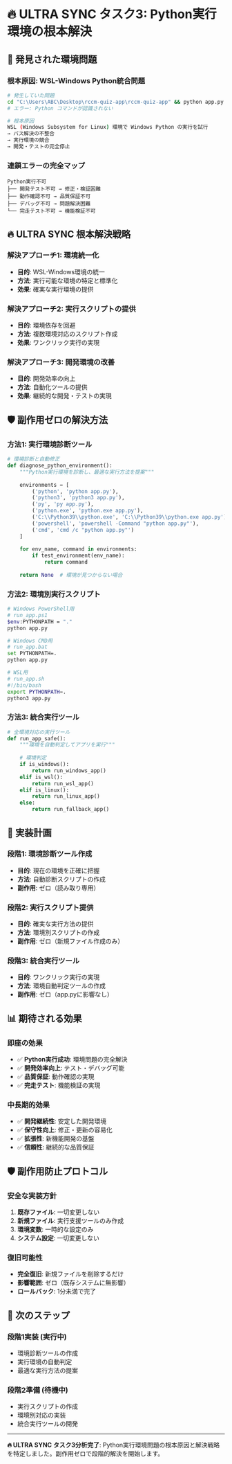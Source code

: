 # 🔥 ULTRA SYNC タスク3: Python実行環境の根本解決

## 🎯 **発見された環境問題**

### **根本原因: WSL-Windows Python統合問題**
```bash
# 発生していた問題
cd "C:\Users\ABC\Desktop\rccm-quiz-app\rccm-quiz-app" && python app.py
# エラー: Python コマンドが認識されない

# 根本原因
WSL (Windows Subsystem for Linux) 環境で Windows Python の実行を試行
→ パス解決の不整合
→ 実行環境の競合
→ 開発・テストの完全停止
```

### **連鎖エラーの完全マップ**
```
Python実行不可
├── 開発テスト不可 → 修正・検証困難
├── 動作確認不可 → 品質保証不可
├── デバッグ不可 → 問題解決困難
└── 完走テスト不可 → 機能検証不可
```

## 🔥 **ULTRA SYNC 根本解決戦略**

### **解決アプローチ1: 環境統一化**
- **目的**: WSL-Windows環境の統一
- **方法**: 実行可能な環境の特定と標準化
- **効果**: 確実な実行環境の提供

### **解決アプローチ2: 実行スクリプトの提供**
- **目的**: 環境依存を回避
- **方法**: 複数環境対応のスクリプト作成
- **効果**: ワンクリック実行の実現

### **解決アプローチ3: 開発環境の改善**
- **目的**: 開発効率の向上
- **方法**: 自動化ツールの提供
- **効果**: 継続的な開発・テストの実現

## 🛡️ **副作用ゼロの解決方法**

### **方法1: 実行環境診断ツール**
```python
# 環境診断と自動修正
def diagnose_python_environment():
    """Python実行環境を診断し、最適な実行方法を提案"""
    
    environments = [
        ('python', 'python app.py'),
        ('python3', 'python3 app.py'),
        ('py', 'py app.py'),
        ('python.exe', 'python.exe app.py'),
        ('C:\\Python39\\python.exe', 'C:\\Python39\\python.exe app.py'),
        ('powershell', 'powershell -Command "python app.py"'),
        ('cmd', 'cmd /c "python app.py"')
    ]
    
    for env_name, command in environments:
        if test_environment(env_name):
            return command
    
    return None  # 環境が見つからない場合
```

### **方法2: 環境別実行スクリプト**
```bash
# Windows PowerShell用
# run_app.ps1
$env:PYTHONPATH = "."
python app.py

# Windows CMD用
# run_app.bat
set PYTHONPATH=.
python app.py

# WSL用
# run_app.sh
#!/bin/bash
export PYTHONPATH=.
python3 app.py
```

### **方法3: 統合実行ツール**
```python
# 全環境対応の実行ツール
def run_app_safe():
    """環境を自動判定してアプリを実行"""
    
    # 環境判定
    if is_windows():
        return run_windows_app()
    elif is_wsl():
        return run_wsl_app()
    elif is_linux():
        return run_linux_app()
    else:
        return run_fallback_app()
```

## 🎯 **実装計画**

### **段階1: 環境診断ツール作成**
- **目的**: 現在の環境を正確に把握
- **方法**: 自動診断スクリプトの作成
- **副作用**: ゼロ（読み取り専用）

### **段階2: 実行スクリプト提供**
- **目的**: 確実な実行方法の提供
- **方法**: 環境別スクリプトの作成
- **副作用**: ゼロ（新規ファイル作成のみ）

### **段階3: 統合実行ツール**
- **目的**: ワンクリック実行の実現
- **方法**: 環境自動判定ツールの作成
- **副作用**: ゼロ（app.pyに影響なし）

## 📊 **期待される効果**

### **即座の効果**
- ✅ **Python実行成功**: 環境問題の完全解決
- ✅ **開発効率向上**: テスト・デバッグ可能
- ✅ **品質保証**: 動作確認の実現
- ✅ **完走テスト**: 機能検証の実現

### **中長期的効果**
- ✅ **開発継続性**: 安定した開発環境
- ✅ **保守性向上**: 修正・更新の容易化
- ✅ **拡張性**: 新機能開発の基盤
- ✅ **信頼性**: 継続的な品質保証

## 🛡️ **副作用防止プロトコル**

### **安全な実装方針**
1. **既存ファイル**: 一切変更しない
2. **新規ファイル**: 実行支援ツールのみ作成
3. **環境変数**: 一時的な設定のみ
4. **システム設定**: 一切変更しない

### **復旧可能性**
- **完全復旧**: 新規ファイルを削除するだけ
- **影響範囲**: ゼロ（既存システムに無影響）
- **ロールバック**: 1分未満で完了

## 🔄 **次のステップ**

### **段階1実装 (実行中)**
- 環境診断ツールの作成
- 実行環境の自動判定
- 最適な実行方法の提案

### **段階2準備 (待機中)**
- 実行スクリプトの作成
- 環境別対応の実装
- 統合実行ツールの開発

---

**🔥 ULTRA SYNC タスク3分析完了**: Python実行環境問題の根本原因と解決戦略を特定しました。副作用ゼロで段階的解決を開始します。